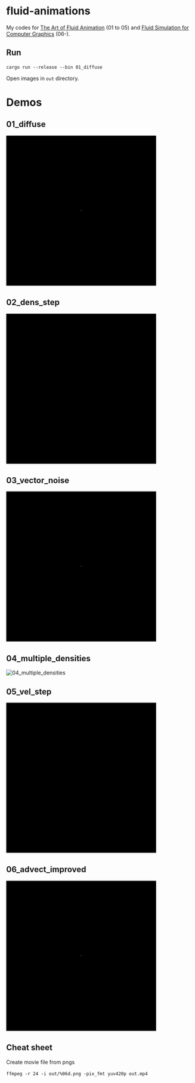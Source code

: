 # fluid-animations

My codes for [The Art of Fluid Animation](https://www.routledge.com/The-Art-of-Fluid-Animation/Stam/p/book/9781498700207) (01 to 05) and [Fluid Simulation for Computer Graphics](https://www.routledge.com/Fluid-Simulation-for-Computer-Graphics/Bridson/p/book/9781482232837) (06-).

## Run

```
cargo run --release --bin 01_diffuse
```

Open images in `out` directory.

# Demos

## 01_diffuse

![01_diffuse](demos/01_diffuse.gif)

## 02_dens_step

![02_dens_step](demos/02_dens_step.gif)

## 03_vector_noise

![03_vector_noise](demos/03_vector_noise.gif)

## 04_multiple_densities

![04_multiple_densities](demos/04_multiple_densities.gif)

## 05_vel_step

![05_vel_step](demos/05_vel_step.gif)

## 06_advect_improved

![06_advect_improved](demos/06_advect_improved.gif)
## Cheat sheet

Create movie file from pngs

```
ffmpeg -r 24 -i out/%06d.png -pix_fmt yuv420p out.mp4
```
